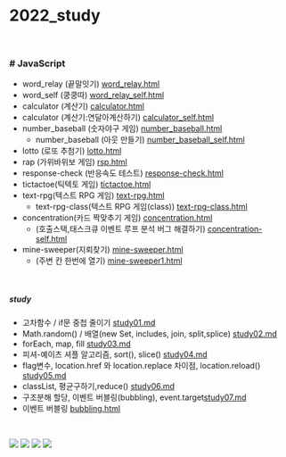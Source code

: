 # 2022_study
<br>

### # JavaScript 

* word_relay (끝말잇기) [word_relay.html](javaScript/끝말잇기/word_relay.html) 
* word_self (쿵쿵따) [word_relay_self.html](javaScript/끝말잇기/쿵쿵따/word_relay_self.html) 
* calculator (계산기) [calculator.html](javaScript/계산기/calculator.html) 
* calculator (계산기:연달아계산하기) [calculator_self.html](javaScript/계산기/연달아%20계산하기/calculator_self.html) 
* number_baseball (숫자야구 게임) [number_baseball.html](javaScript/3.숫자야구%20게임/number_baseball.html) 
  * number_baseball (아웃 만들기) [number_baseball_self.html](javaScript/3.숫자야구%20게임/아웃%20만들기/number_baseball_self.html) 
* lotto (로또 추첨기) [lotto.html](javaScript/4.로또%20추첨기/lotto.html) 
* rap (가위바위보 게임) [rsp.html](javaScript/5.가위바위보%20게임/rsp.html) 
* response-check (반응속도 테스트) [response-check.html](javaScript/6.반응속도%20테스트/response-check.html) 
* tictactoe(틱텍토 게임) [tictactoe.html](javaScript/7.틱택토%20게임/tictactoe_self.html)
* text-rpg(텍스트 RPG 게임) [text-rpg.html](javaScript/8.텍스트%20RPG%20게임/text-rpg.html)
  * text-rpg-class(텍스트 RPG 게임(class)) [text-rpg-class.html](javaScript/8.텍스트%20RPG%20게임/text-rpg-class.html)
* concentration(카드 짝맞추기 게임) [concentration.html](javaScript/9.카드%20짝맞추기%20게임/concentration.html)
  * (호출스택,태스크큐 이벤트 루프 분석 버그 해결하기) [concentration-self.html](javaScript/9.카드%20짝맞추기%20게임/concentration-self.html)
* mine-sweeper(지뢰찾기) [mine-sweeper.html](javaScript/10.지뢰찾기/mine-sweeper.html)
  * (주변 칸 한번에 열기) [mine-sweeper1.html](javaScript/10.지뢰찾기/mine-sweeper1.html)


<br>

##### study
* 고차함수 / if문 중첩 줄이기 [study01.md](javaScript/study01.md)
* Math.random() / 배열(new Set, includes, join, split,splice) [study02.md](javaScript/study02.md)
* forEach, map, fill [study03.md](javaScript/study03.md)
* 피셔-예이츠 셔플 알고리즘, sort(), slice() [study04.md](javaScript/study04.md)
* flag변수, location.href 와 location.replace 차이점, location.reload() [study05.md](javaScript/study05.md)
* classList, 평균구하기,reduce() [study06.md](javaScript/study06.md)
* 구조분해 할당, 이벤트 버블링(bubbling), event.target[study07.md](javaScript/study07.md)
* 이벤트 버블링 [bubbling.html](javaScript/7.틱택토%20게임/bubbling.html)
  


<br>

<!-- badge -->
<img src="https://img.shields.io/badge/HTML5-FF8800?style=flat&logo=HTML5&logoColor=FFFFFF"/> <img src="https://img.shields.io/badge/css3-14CC80?style=flat&logo=css3&logoColor=FFFFFF"/> <img src="https://img.shields.io/badge/sass-0170FE?style=flat&logo=sass&logoColor=FFFFFF"/> <img src="https://img.shields.io/badge/JavaScript-6078FF?style=flat&logo=JavaScript&logoColor=FFFFFF"/>
